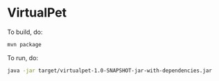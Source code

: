 # VirtualPet

To build, do:

```bash
mvn package
```

To run, do:

```bash
java -jar target/virtualpet-1.0-SNAPSHOT-jar-with-dependencies.jar
```